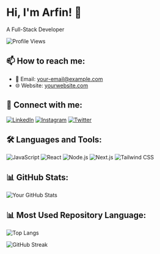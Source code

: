 # Hi, I'm Arfin! 👋

A Full-Stack Developer

![Profile Views](https://komarev.com/ghpvc/?username=yourusername&style=flat-square&color=blue)

## 📫 How to reach me:
- 📧 Email: [your-email@example.com](mailto:your-email@example.com)
- 🌐 Website: [yourwebsite.com](https://yourwebsite.com)

## 🤝 Connect with me:
[![LinkedIn](https://img.shields.io/badge/-LinkedIn-blue?style=flat&logo=linkedin)](https://linkedin.com/in/yourusername)
[![Instagram](https://img.shields.io/badge/-Instagram-E4405F?style=flat&logo=instagram&logoColor=white)](https://instagram.com/yourusername)
[![Twitter](https://img.shields.io/badge/-Twitter-1DA1F2?style=flat&logo=twitter&logoColor=white)](https://twitter.com/yourusername)

## 🛠 Languages and Tools:
![JavaScript](https://img.shields.io/badge/-JavaScript-F7DF1E?style=flat&logo=javascript&logoColor=black)
![React](https://img.shields.io/badge/-React-61DAFB?style=flat&logo=react&logoColor=white)
![Node.js](https://img.shields.io/badge/-Node.js-339933?style=flat&logo=node.js&logoColor=white)
![Next.js](https://img.shields.io/badge/-Next.js-000000?style=flat&logo=next.js&logoColor=white)
![Tailwind CSS](https://img.shields.io/badge/-Tailwind%20CSS-38B2AC?style=flat&logo=tailwind-css&logoColor=white)

## 📊 GitHub Stats:
![Your GitHub Stats](https://github-readme-stats.vercel.app/api?username=yourusername&show_icons=true&theme=tokyonight)

## 📊 Most Used Repository Language:
![Top Langs](https://github-readme-stats.vercel.app/api/top-langs/?username=arfather&layout=compact&theme=tokyonight)

![GitHub Streak](https://streak-stats.demolab.com?user=arfather&theme=tokyonight&hide_border=true)


